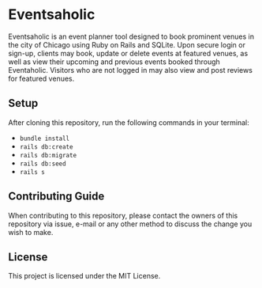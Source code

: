 # Eventsaholic
Eventsaholic is an event planner tool designed to book prominent venues in the city of Chicago using Ruby on Rails and SQLite. Upon secure login or sign-up, clients may book, update or delete events at featured venues, as well as view their upcoming and previous events booked through Eventaholic. Visitors who are not logged in may also view and post reviews for featured venues.

## Setup
After cloning this repository, run the following commands in your terminal:

* ```bundle install```
* ```rails db:create```
* ```rails db:migrate```
* ```rails db:seed```
* ```rails s```

## Contributing Guide
When contributing to this repository, please contact the owners of this repository via issue, e-mail or any other method to discuss the change you wish to make.

## License
This project is licensed under the MIT License.